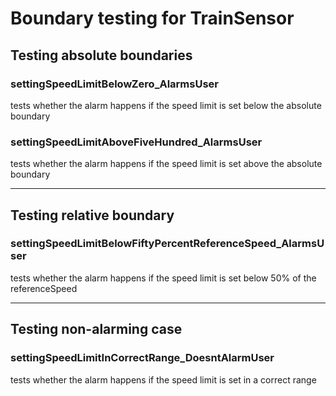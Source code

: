 # Boundary testing for TrainSensor 

## Testing absolute boundaries
### settingSpeedLimitBelowZero_AlarmsUser
tests whether the alarm happens if the speed limit is set below the absolute boundary

### settingSpeedLimitAboveFiveHundred_AlarmsUser
tests whether the alarm happens if the speed limit is set above the absolute boundary

---

## Testing relative boundary
### settingSpeedLimitBelowFiftyPercentReferenceSpeed_AlarmsUser
tests whether the alarm happens if the speed limit is set below 50% of the referenceSpeed

---

## Testing non-alarming case
### settingSpeedLimitInCorrectRange_DoesntAlarmUser
tests whether the alarm happens if the speed limit is set in a correct range
